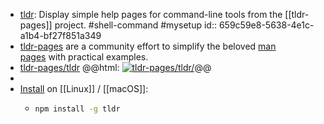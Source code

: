 - [tldr](https://tldr.inbrowser.app/pages/common/tldr): Display simple help pages for command-line tools from the [[tldr-pages]] project. #shell-command #mysetup
  id:: 659c59e8-5638-4e1c-a1b4-bf27f851a349
- [tldr-pages](https://tldr.sh) are a community effort to simplify the beloved [man pages](https://en.wikipedia.org/wiki/Man_page) with practical examples.
- [tldr-pages/tldr](https://github.com/tldr-pages/tldr)
  @@html: <a href="https://github.com/tldr-pages/tldr/"><img src="https://github-readme-stats-astronomer.vercel.app/api/pin/?username=tldr-pages&repo=tldr&theme=tokyonight" alt="tldr-pages/tldr/"/></a>@@
-
- [Install](https://github.com/tldr-pages/tldr/#how-do-i-use-it) on [[Linux]] / [[macOS]]:
	- ```bash
	  npm install -g tldr
	  ```